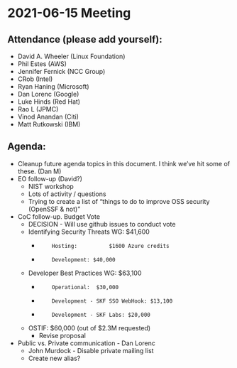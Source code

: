 # **2021-06-15 Meeting**

## Attendance (please add yourself):

* David A. Wheeler (Linux Foundation)
* Phil Estes (AWS)
* Jennifer Fernick (NCC Group)
* CRob (Intel)
* Ryan Haning (Microsoft)
* Dan Lorenc (Google)
* Luke Hinds (Red Hat)
* Rao L (JPMC)
* Vinod Anandan (Citi)
* Matt Rutkowski (IBM)

## Agenda:

* Cleanup future agenda topics in this document. I think we’ve hit some of these. (Dan M)
* EO follow-up (David?)
    * NIST workshop
    * Lots of activity / questions
    * Trying to create a list of “things to do to improve OSS security (OpenSSF & not)”
* CoC follow-up.  Budget Vote
    * DECISION - Will use github issues to conduct vote
    * Identifying Security Threats WG: $41,600
        *         Hosting:          $1600 Azure credits
        *         Development: $40,000
    * Developer Best Practices WG: $63,100
        *         Operational:  $30,000
        *         Development - SKF SSO WebHook: $13,100
        *         Development - SKF Labs: $20,000
    * OSTIF: $60,000 (out of $2.3M requested)
        * Revise proposal
* Public vs. Private communication - Dan Lorenc
    * John Murdock - Disable private mailing list
    * Create new alias?